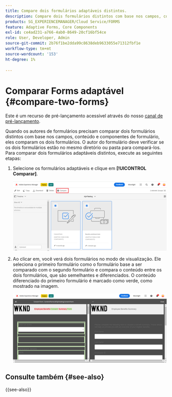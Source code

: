 ```yaml
---
title: Compare dois formulários adaptáveis distintos.
description: Compare dois formulários distintos com base nos campos, conteúdo e componentes de formulário.
products: SG_EXPERIENCEMANAGER/Cloud Service/FORMS
feature: Adaptive Forms, Core Components
exl-id: ce4ad231-a766-4ab0-8649-20cf16bf54ce
role: User, Developer, Admin
source-git-commit: 2b76f1be2dda99c8638deb9633055e71312fbf1e
workflow-type: tm+mt
source-wordcount: '153'
ht-degree: 1%

---
```


# Comparar Forms adaptável {#compare-two-forms}

<span class="preview"> Este é um recurso de pré-lançamento acessível através do nosso [canal de pré-lançamento](https://experienceleague.adobe.com/docs/experience-manager-cloud-service/content/release-notes/prerelease.html?lang=pt-BR#new-features). </span>

Quando os autores de formulários precisam comparar dois formulários distintos com base nos campos, conteúdo e componentes de formulário, eles comparam os dois formulários. O autor do formulário deve verificar se os dois formulários estão no mesmo diretório ou pasta para compará-los. Para comparar dois formulários adaptáveis distintos, execute as seguintes etapas:

1. Selecione os formulários adaptáveis e clique em **[!UICONTROL Comparar]**.

   ![Comparar formulários adaptáveis](compare-two-forms.png)

1. Ao clicar em, você verá dois formulários no modo de visualização. Ele seleciona o primeiro formulário como o formulário base a ser comparado com o segundo formulário e compara o conteúdo entre os dois formulários, que são semelhantes e diferenciados. O conteúdo diferenciado do primeiro formulário é marcado como verde, como mostrado na imagem.

   ![Formulários comparados](compared-forms.png)

## Consulte também {#see-also}

{{see-also}}

